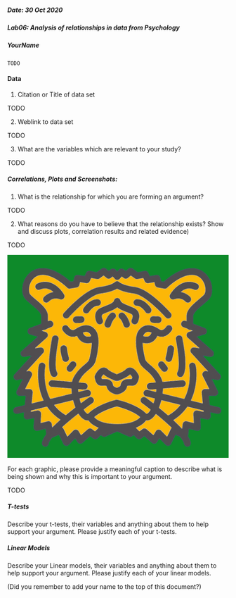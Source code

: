 ##### Date: 30 Oct 2020
##### Lab06:  Analysis of relationships in data from Psychology
##### YourName
    TODO

#### Data
 1. Citation or Title of data set

 TODO

 2. Weblink to data set

 TODO

 3. What are the variables which are relevant to your study?

  TODO


##### Correlations, Plots and Screenshots:
 1. What is the relationship for which you are forming an argument?

 TODO

 2. What reasons do you have to believe that the relationship exists? Show and discuss plots, correlation results and related evidence)

 TODO

![Logo](greenCat_cs301.png)

For each graphic, please provide a meaningful caption to describe what is being shown and why this is important to your argument.

 TODO




##### T-tests

Describe your t-tests, their variables and anything about them to help support your argument. Please justify each of your t-tests.

##### Linear Models

Describe your Linear models, their variables and anything about them to help support your argument. Please justify each of your linear models.


(Did you remember to add your name to the top of this document?)
